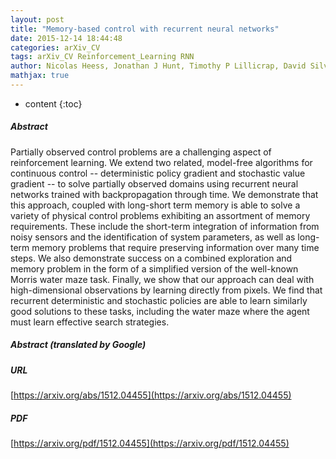 ```yaml
---
layout: post
title: "Memory-based control with recurrent neural networks"
date: 2015-12-14 18:44:48
categories: arXiv_CV
tags: arXiv_CV Reinforcement_Learning RNN
author: Nicolas Heess, Jonathan J Hunt, Timothy P Lillicrap, David Silver
mathjax: true
---
```


* content
{:toc}

##### Abstract
Partially observed control problems are a challenging aspect of reinforcement learning. We extend two related, model-free algorithms for continuous control -- deterministic policy gradient and stochastic value gradient -- to solve partially observed domains using recurrent neural networks trained with backpropagation through time. We demonstrate that this approach, coupled with long-short term memory is able to solve a variety of physical control problems exhibiting an assortment of memory requirements. These include the short-term integration of information from noisy sensors and the identification of system parameters, as well as long-term memory problems that require preserving information over many time steps. We also demonstrate success on a combined exploration and memory problem in the form of a simplified version of the well-known Morris water maze task. Finally, we show that our approach can deal with high-dimensional observations by learning directly from pixels. We find that recurrent deterministic and stochastic policies are able to learn similarly good solutions to these tasks, including the water maze where the agent must learn effective search strategies.

##### Abstract (translated by Google)


##### URL
[https://arxiv.org/abs/1512.04455](https://arxiv.org/abs/1512.04455)

##### PDF
[https://arxiv.org/pdf/1512.04455](https://arxiv.org/pdf/1512.04455)

